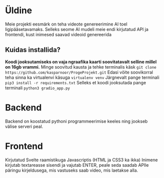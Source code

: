 # Üldine

Meie projekti eesmärk on teha videote genereerimine AI toel ligipääsetavamaks. Selleks seome AI mudeli meie endi kirjutatud API ja frontendi, kust inimesed saavad videoid genereerida

## Kuidas installida?
**Koodi jooksutamiseks on vaja ngraafika kaarti soovitatavalt selline millel on 16gb vrammi.** 
Minge soovitud kausta ja tehke terminalis käsk `git clone https://github.com/kasparnoor/ProgeProjekt.git`
Edasi võite soovikorral teha sinna ka virtualenvi käsuga `virtualenv venv`
Järgnevalt pange terminali `pip3 install -r requirements.txt`
Selleks et koodi jooksutada pange terminali `python3 gradio_app.py`
# Backend
Backend on koostatud pythoni programmeerimise keeles ning jookseb välise serveri peal. 
# Frontend

Kirjutatud Svelte raamistikuga Javascriptis (HTML ja CSS3 ka ikka)
Inimene kirjutab textareasse sisendi ja vajutab ENTER, peale seda saadab APIle päringu kirjeldusega, mis vastuseks saab video, mis laetakse alla.
